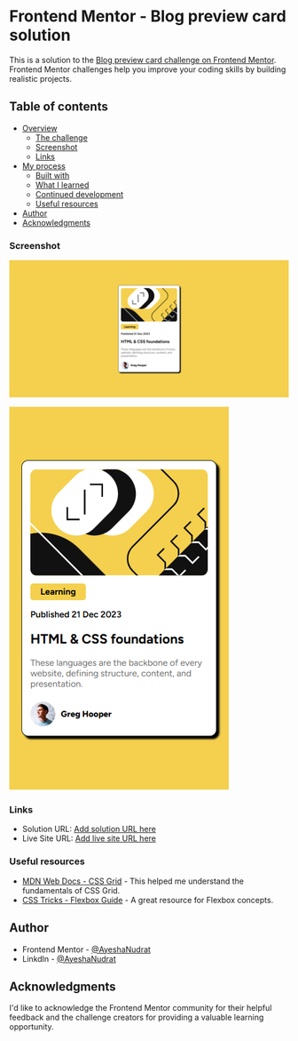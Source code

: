 # Frontend Mentor - Blog preview card solution

This is a solution to the [Blog preview card challenge on Frontend Mentor](https://www.frontendmentor.io/challenges/blog-preview-card-ckPaj01IcS). Frontend Mentor challenges help you improve your coding skills by building realistic projects. 

## Table of contents

- [Overview](#overview)
  - [The challenge](#the-challenge)
  - [Screenshot](#screenshot)
  - [Links](#links)
- [My process](#my-process)
  - [Built with](#built-with)
  - [What I learned](#what-i-learned)
  - [Continued development](#continued-development)
  - [Useful resources](#useful-resources)
- [Author](#author)
- [Acknowledgments](#acknowledgments)


### Screenshot

![desktop-design](./design/desktop-design.png)

![mobile-design](./design/mobile-design.png)


### Links

- Solution URL: [Add solution URL here](https://github.com/Ayesh-07/Frontend-Projects/tree/main/blog-preview)
- Live Site URL: [Add live site URL here](https://frontend-projects-5rpk.vercel.app/)


### Useful resources

-   [MDN Web Docs - CSS Grid](https://developer.mozilla.org/en-US/docs/Web/CSS/CSS_Grid_Layout) - This helped me understand the fundamentals of CSS Grid.
-   [CSS Tricks - Flexbox Guide](https://css-tricks.com/snippets/css/a-guide-to-flexbox/) - A great resource for Flexbox concepts.

## Author

- Frontend Mentor - [@AyeshaNudrat](https://www.frontendmentor.io/profile/Ayesh-07)
- LinkdIn - [@AyeshaNudrat](https://www.linkedin.com/in/ayesha-nudrat/)

## Acknowledgments

I'd like to acknowledge the Frontend Mentor community for their helpful feedback and the challenge creators for providing a valuable learning opportunity.
